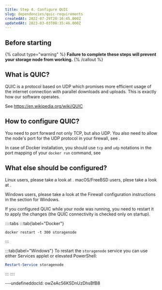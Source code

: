 ```yaml
---
title: Step 4. Configure QUIC
slug: dependencies/quic-requirements
createdAt: 2022-07-29T20:16:45.000Z
updatedAt: 2023-03-03T08:35:46.000Z
---
```


## Before starting

[](docId\:hbCGTv1ZLLR2-kpSaGEXw)&#x20;

[](docId\:v-fUvPqySvUwTMF-od6hD)&#x20;

[](docId\:y0jltT-HzKPmDefi532sd)&#x20;

{% callout type="warning"  %} 
**Failure to complete these steps will prevent your storage node from working.**
{% /callout %}

## What is QUIC?

QUIC is a protocol based on UDP which promises more efficient usage of the internet connection with parallel downloads and uploads. This is exactly how our software operates.

See <https://en.wikipedia.org/wiki/QUIC>



## How to configure QUIC?

You need to port forward not only TCP, but also UDP. You also need to allow the node's port for the UDP protocol in your firewall, see [](docId\:y0jltT-HzKPmDefi532sd).

In case of Docker installation, you should use `tcp` and `udp` notations in the port mapping of your `docker run` command, see [](docId\:HaDkV_0aWg9OJoBe53o-J)

## What else should be configured?

Linux users, please take a look at [](docId\:uIbtSLgN6Ug86rBvFZQOB). macOS/FreeBSD users, plese take a look at [](docId\:rw8hWAanflwtUVsu1jC5y).

Windows users, please take a look at the Firewall configuration instructions in the [](docId\:y0jltT-HzKPmDefi532sd) section for Windows.

If you configured QUIC while your node was running, you need to restart it to apply the changes (the QUIC connectivity is checked only on startup).

::::tabs
:::tab{label="Docker"}
```none
docker restart -t 300 storagenode
```
:::

:::tab{label="Windows"}
To restart the `storagenode` service you can use either Services applet or elevated PowerShell:

```powershell
Restart-Service storagenode
```
:::
::::




---undefineddocId: owZeAc56KSDnUzDhsBfB8
